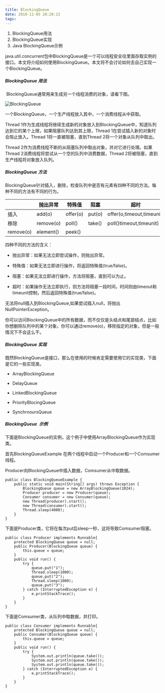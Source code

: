 ```yaml
---
title: BlockingQueue
date: 2018-11-05 20:28:13
tags:
---
```


1. BlockingQueue用法
2. BlockingQueue实现
3. Java BlockingQueue示例

java.util.concurrent包中BlockingQueue是一个可以线程安全往里面存取实例的接口。本文将介绍如何使用BlockingQueue。本文将不会讨论如何去自己实现一个BlockingQueue。

##### BlockingQueue 用法

​	BlockingQueue通常用来生成另一个线程消费的对象，请看下图。

![BlockingQueue](2018/11/04/BlockingQueue/blocking-queue.png)

一个BlockingQueue，一个生产线程放入其中，一个消费线程从中获取。

Thread 1作为生成线程将继续生成新的对象放入到BlockingQueue中，知道队列达到它的某个上限，如果阻塞队列达到其上限，Thread 1在尝试插入新的对象时会阻止放入。Thread 1将一直被阻塞，直到Thread 2将一个对象从队列中取出。

Thread 2作为消费线程不断的从阻塞队列中取出对象，并对它进行处理。如果Thread 2消费线程将尝试从一个空的队列中消费数据，Thread 2将被阻塞，直到生产线程将对象放入队列。

##### BlockingQueue 方法

BlockingQueue针对插入，删除，检查队列中是否有元素有四种不同的方法。每种不同的方法有不同的行为。

|           | 抛出异常      | 特殊值      | 阻塞     | 超时                        |
| --------- | --------- | -------- | ------ | ------------------------- |
| 插入        | add(o)    | offer(o) | put(o) | offer(o,timeout,timeunit) |
| 移除        | remove(o) | poll()   | take() | poll()timeout,timeunit)   |
| remove(o) | element() | peek()   |        |                           |

四种不同的方法的含义：

- 抛出异常：如果无法立即尝试操作，则抛出异常。


- 特殊值：如果无法立即进行操作，将返回特殊值(true/false)。


- 阻塞：如果无法立即进行操作，方法将阻塞，直到可以为止。


- 超时：如果操作无法立即执行，则方法将阻塞一段时间，时间则由timeout和timeunit控制，然后返回特殊值(true/false)。

无法将null插入到BlockingQueue,如果尝试插入null，将抛出NullPointerException。

你可以访问BlockingQueue中的所有数据，而不仅仅是头结点和尾部结点，比如你想删除队列中的某个对象，你可以通过remove(o)，移除指定的对象，但是一般情况下不会这么干。

##### BlockingQueue 实现

既然BlockingQueue是接口，那么在使用的时候肯定需要使用它的实现类，下面是它的一些实现类。

- ArrayBlockingQueue


- DelayQueue


- LinkedBlockingQueue


- PriorityBlocingQueue


- SynchrnoursQueue

##### BlockingQueue  示例

下面是BlockingQueue的实例，这个例子中使用ArrayBlockingQueue作为实现类。

首先BlockingQueueExample 在两个线程中启动一个Producer和一个Comsumer线程。

Producer向BlockingQueue中插入数据，Comsumer从中取数据。

```
public class BlockingQueueExample {
    public static void main(String[] args) throws Exception {
        BlockingQueue queue = new ArrayBlockingQueue(1024);
        Producer producer = new Producer(queue);
        Consumer consumer = new Consumer(queue);
        new Thread(producer).start();
        new Thread(consumer).start();
        Thread.sleep(4000);
    }
}
```

下面是Producer类，它将在每次put后sleep一秒，这将导致Comsumer阻塞。

```
public class Producer implements Runnable{
    protected BlockingQueue queue = null;
    public Producer(BlockingQueue queue) {
        this.queue = queue;
    }
    public void run() {
        try {
            queue.put("1");
            Thread.sleep(1000);
            queue.put("2");
            Thread.sleep(1000);
            queue.put("3");
        } catch (InterruptedException e) {
            e.printStackTrace();
        }
    }
}
```

下面是Comsumer类，从队列中取数据，并打印。

```
public class Consumer implements Runnable{
    protected BlockingQueue queue = null;
    public Consumer(BlockingQueue queue) {
        this.queue = queue;
    }
    public void run() {
        try {
            System.out.println(queue.take());
            System.out.println(queue.take());
            System.out.println(queue.take());
        } catch (InterruptedException e) {
            e.printStackTrace();
        }
    }
}
```

